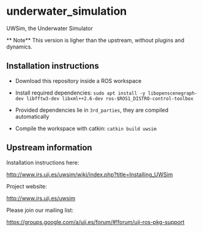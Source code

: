 underwater_simulation
=====================

UWSim, the Underwater Simulator


** Note** This version is ligher than the upstream, without plugins and dynamics. 

Installation instructions
------------------------

- Download this repository inside a ROS workspace
- Install required dependencies: `sudo apt install -y libopenscenegraph-dev libfftw3-dev libxml++2.6-dev ros-$ROS1_DISTRO-control-toolbox`

- Provided dependencies lie in `3rd_parties`, they are compiled automatically
- Compile the workspace with catkin: `catkin build uwsim`



Upstream information
--------------------

Installation instructions here:

http://www.irs.uji.es/uwsim/wiki/index.php?title=Installing_UWSim

Project website:

http://www.irs.uji.es/uwsim

Please join our mailing list:

https://groups.google.com/a/uji.es/forum/#!forum/uji-ros-pkg-support

